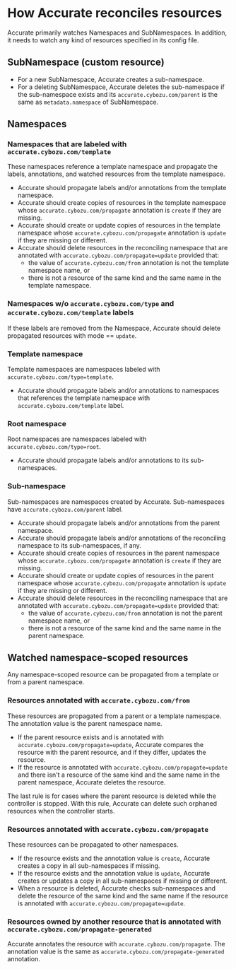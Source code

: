 # How Accurate reconciles resources

Accurate primarily watches Namespaces and SubNamespaces.
In addition, it needs to watch any kind of resources specified in its config file.

## SubNamespace (custom resource)

- For a new SubNamespace, Accurate creates a sub-namespace.
- For a deleting SubNamespace, Accurate deletes the sub-namespace if the sub-namespace exists and its `accurate.cybozu.com/parent` is the same as `metadata.namespace` of SubNamespace.

## Namespaces

### Namespaces that are labeled with `accurate.cybozu.com/template`

These namespaces reference a template namespace and propagate the labels, annotations, and watched resources from the template namespace.

- Accurate should propagate labels and/or annotations from the template namespace.
- Accurate should create copies of resources in the template namespace whose `accurate.cybozu.com/propagate` annotation is `create` if they are missing.
- Accurate should create or update copies of resources in the template namespace whose `accurate.cybozu.com/propagate` annotation is `update` if they are missing or different.
- Accurate should delete resources in the reconciling namespace that are annotated with `accurate.cybozu.com/propagate=update` provided that:
    - the value of `accurate.cybozu.com/from` annotation is not the template namespace name, or
    - there is not a resource of the same kind and the same name in the template namespace.

### Namespaces w/o `accurate.cybozu.com/type` and `accurate.cybozu.com/template` labels

If these labels are removed from the Namespace, Accurate should delete propagated resources with mode == `update`.

### Template namespace

Template namespaces are namespaces labeled with `accurate.cybozu.com/type=template`.

- Accurate should propagate labels and/or annotations to namespaces that references the template namespace with `accurate.cybozu.com/template` label.

### Root namespace

Root namespaces are namespaces labeled with `accurate.cybozu.com/type=root`.

- Accurate should propagate labels and/or annotations to its sub-namespaces.

### Sub-namespace

Sub-namespaces are namespaces created by Accurate.
Sub-namespaces have `accurate.cybozu.com/parent` label.

- Accurate should propagate labels and/or annotations from the parent namespace.
- Accurate should propagate labels and/or annotations of the reconciling namespace to its sub-namespaces, if any.
- Accurate should create copies of resources in the parent namespace whose `accurate.cybozu.com/propagate` annotation is `create` if they are missing.
- Accurate should create or update copies of resources in the parent namespace whose `accurate.cybozu.com/propagate` annotation is `update` if they are missing or different.
- Accurate should delete resources in the reconciling namespace that are annotated with `accurate.cybozu.com/propagate=update` provided that:
    - the value of `accurate.cybozu.com/from` annotation is not the parent namespace name, or
    - there is not a resource of the same kind and the same name in the parent namespace.

## Watched namespace-scoped resources

Any namespace-scoped resource can be propagated from a template or from a parent namespace.

### Resources annotated with `accurate.cybozu.com/from`

These resources are propagated from a parent or a template namespace.
The annotation value is the parent namespace name.

- If the parent resource exists and is annotated with `accurate.cybozu.com/propagate=update`, Accurate compares the resource with the parent resource, and if they differ, updates the resource.
- If the resource is annotated with `accurate.cybozu.com/propagate=update` and there isn't a resource of the same kind and the same name in the parent namespace, Accurate deletes the resource.

The last rule is for cases where the parent resource is deleted while the controller is stopped.
With this rule, Accurate can delete such orphaned resources when the controller starts.

### Resources annotated with `accurate.cybozu.com/propagate`

These resources can be propagated to other namespaces.

- If the resource exists and the annotation value is `create`, Accurate creates a copy in all sub-namespaces if missing.
- If the resource exists and the annotation value is `update`, Accurate creates or updates a copy in all sub-namespaces if missing or different.
- When a resource is deleted, Accurate checks sub-namespaces and delete the resource of the same kind and the same name if the resource is annotated with `accurate.cybozu.com/propagate=update`.

### Resources owned by another resource that is annotated with `accurate.cybozu.com/propagate-generated`

Accurate annotates the resource with `accurate.cybozu.com/propagate`.
The annotation value is the same as `accurate.cybozu.com/propagate-generated` annotation.
